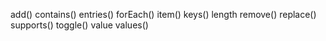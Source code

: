 add()
contains()
entries()
forEach()
item()
keys()
length
remove()
replace()
supports()
toggle()
value
values()

